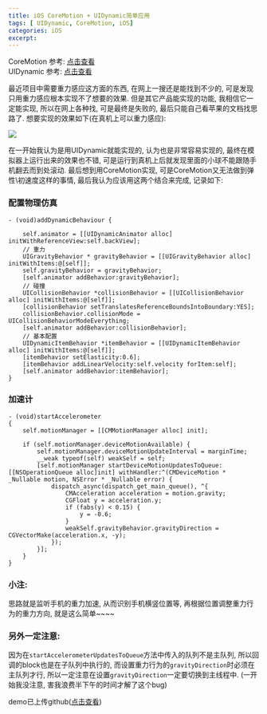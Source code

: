 ```yaml
---
title: iOS CoreMotion + UIDynamic简单应用
tags: [ UIDynamic, CoreMotion, iOS]
categories: iOS
excerpt: 
---
```



CoreMotion 参考: [点击查看](http://www.cocoachina.com/ios/20141103/10111.html)  
UIDynamic 参考: [点击查看](http://www.cnblogs.com/wendingding/p/3893740.html)

最近项目中需要重力感应这方面的东西, 在网上一搜还是能找到不少的, 可是发现只用重力感应根本实现不了想要的效果. 但是其它产品能实现的功能, 我相信它一定能实现, 所以在网上各种找, 可是最终是失败的, 最后只能自己看苹果的文档找思路了. 想要实现的效果如下(在真机上可以重力感应):
   
![]({{site.url}}/downloads/ios-dynamic/dynamic.gif)

  在一开始我认为是用UIDynamic就能实现的, 认为也是非常容易实现的, 最终在模拟器上运行出来的效果也不错, 可是运行到真机上后就发现里面的小球不能跟随手机翻去而到处滚动. 最后想到用CoreMotion实现, 可是CoreMotion又无法做到弹性\初速度这样的事情, 最后我认为应该用这两个结合来完成, 记录如下:
   
### 配置物理仿真
   
```
- (void)addDynamicBehaviour {
    
    self.animator = [[UIDynamicAnimator alloc] initWithReferenceView:self.backView];
    // 重力
    UIGravityBehavior * gravityBehavior = [[UIGravityBehavior alloc] initWithItems:@[self]];
    self.gravityBehavior = gravityBehavior;
    [self.animator addBehavior:gravityBehavior];
    // 碰撞
    UICollisionBehavior *collisionBehavior = [[UICollisionBehavior alloc] initWithItems:@[self]];
    [collisionBehavior setTranslatesReferenceBoundsIntoBoundary:YES];
    collisionBehavior.collisionMode = UICollisionBehaviorModeEverything;
    [self.animator addBehavior:collisionBehavior];
    // 基本配置
    UIDynamicItemBehavior *itemBehavior = [[UIDynamicItemBehavior alloc] initWithItems:@[self]];
    [itemBehavior setElasticity:0.6];
    [itemBehavior addLinearVelocity:self.velocity forItem:self];
    [self.animator addBehavior:itemBehavior];
}
```

### 加速计
```
- (void)startAccelerometer
{
    self.motionManager = [[CMMotionManager alloc] init];
    
    if (self.motionManager.deviceMotionAvailable) {
        self.motionManager.deviceMotionUpdateInterval = marginTime;
        __weak typeof(self) weakSelf = self;
        [self.motionManager startDeviceMotionUpdatesToQueue:[[NSOperationQueue alloc]init] withHandler:^(CMDeviceMotion * _Nullable motion, NSError * _Nullable error) {
            dispatch_async(dispatch_get_main_queue(), ^{
                CMAcceleration acceleration = motion.gravity;
                CGFloat y = acceleration.y;
                if (fabs(y) < 0.15) {
                    y = -0.6;
                }
                weakSelf.gravityBehavior.gravityDirection = CGVectorMake(acceleration.x, -y);
            });
        }];        
    }
}

```

### 小注:
思路就是监听手机的重力加速, 从而识别手机横竖位置等, 再根据位置调整重力行为的重力方向, 就是这么简单~~~~
   
### 另外一定注意:
 因为在`startAccelerometerUpdatesToQueue`方法中传入的队列不是主队列, 所以回调的block也是在子队列中执行的,  而设置重力行为的`gravityDirection`时必须在主队列才行, 所以一定注意在设置`gravityDirection`一定要切换到主线程中. (一开始我没注意, 害我浪费半下午的时间才解了这个bug)

 demo已上传github([点击查看](https://github.com/yuchuanfeng/CFCoreMotionDemo))
